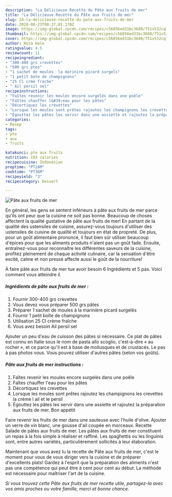 ```yaml
---
description: "La Délicieuse Recette du Pâte aux fruits de mer"
title: "La Délicieuse Recette du Pâte aux fruits de mer"
slug: 24-la-delicieuse-recette-du-pate-aux-fruits-de-mer
date: 2020-08-23T00:37:01.170Z
image: https://img-global.cpcdn.com/recipes/c56856ed31bc3680/751x532cq70/pate-aux-fruits-de-mer-photo-principale-de-la-recette.jpg
thumbnail: https://img-global.cpcdn.com/recipes/c56856ed31bc3680/751x532cq70/pate-aux-fruits-de-mer-photo-principale-de-la-recette.jpg
cover: https://img-global.cpcdn.com/recipes/c56856ed31bc3680/751x532cq70/pate-aux-fruits-de-mer-photo-principale-de-la-recette.jpg
author: Rosa Hale
ratingvalue: 4.5
reviewcount: 11
recipeingredient:
- "300-400 grs crevettes"
- "500 grs ptes"
- "1 sachet de moules  la marinire picard surgels"
- "1 petit bote de champignons"
- "25 Cl crme frache"
- " Ail persil sel"
recipeinstructions:
- "Faîtes revenir les moules encore surgelés dans une poêle"
- "Faîtes chauffer l&#39;eau pour les pâtes"
- "Décortiquez les crevettes"
- "Lorsque les moules sont prêtes rajoutez les champignons les crevettes la crème l ail et le persil"
- "Égouttez les pâtes les servir dans une assiette et rajoutez la préparation aux fruits de mer. Bon appétit"
categories:
- Resep
tags:
- pte
- aux
- fruits

katakunci: pte aux fruits 
nutrition: 193 calories
recipecuisine: Indonesian
preptime: "PT24M"
cooktime: "PT36M"
recipeyield: "3"
recipecategory: Dessert

---
```



![Pâte aux fruits de mer](https://img-global.cpcdn.com/recipes/c56856ed31bc3680/751x532cq70/pate-aux-fruits-de-mer-photo-principale-de-la-recette.jpg)

En général, les gens se sentent inférieurs à pâte aux fruits de mer parce qu'ils ont peur que la cuisine ne soit pas bonne. Beaucoup de choses affectent la qualité gustative de pâte aux fruits de mer! En partant de la qualité des ustensiles de cuisine, assurez-vous toujours d'utiliser des ustensiles de cuisine de qualité et toujours en état de propreté. De plus, pour un goût alimentaire prononcé, il faut bien sûr utiliser beaucoup d'épices pour que les aliments produits n'aient pas un goût fade. Ensuite, entraînez-vous pour reconnaître les différentes saveurs de la cuisine, profitez pleinement de chaque activité culinaire, car la sensation d'être excité, calme et non pressé affecte aussi le goût de la nourriture!

<!--inarticleads1-->

À faire pâte aux fruits de mer tue avoir besoin 6 Ingrédients et 5 pas. Voici comment vous atteindre il.

##### Ingrédients de pâte aux fruits de mer :

1. Fournir 300-400 grs crevettes
1. Vous devez vous préparer 500 grs pâtes
1. Préparer 1 sachet de moules à la marinière picard surgelés
1. Fournir 1 petit boîte de champignons
1. Utilisation 25 Cl crème fraîche
1. Vous avez besoin  Ail persil sel


Ajouter un peu d&#39;eau de cuisson des pâtes si nécessaire. Ce plat de pâtes est connu en Italie sous le nom de pasta allo scoglio, c&#39;est-à-dire « au rocher », et ce parce qu&#39;il est à base de mollusques et de crustacés. Le pas à pas photos vous. Vous pouvez utiliser d&#39;autres pâtes (selon vos goûts). 

<!--inarticleads2-->

##### Pâte aux fruits de mer instructions :

1. Faîtes revenir les moules encore surgelés dans une poêle
1. Faîtes chauffer l&#39;eau pour les pâtes
1. Décortiquez les crevettes
1. Lorsque les moules sont prêtes rajoutez les champignons les crevettes la crème l ail et le persil
1. Égouttez les pâtes les servir dans une assiette et rajoutez la préparation aux fruits de mer. Bon appétit


Faire revenir les fruits de mer dans une sauteuse avec l&#39;huile d&#39;olive. Ajouter un verre de vin blanc, une gousse d&#39;ail coupée en morceaux. Recette Salade de pâtes aux fruits de mer. Les pâtes aux fruits de mer constituent un repas à la fois simple à réaliser et raffiné. Les spaghettis ou les linguinis sont, entre autres variétés, particulièrement sollicités à leur élaboration. 

<!--inarticleads1-->

<p>
Maintenant que vous avez lu la recette de Pâte aux fruits de mer, c'est le moment pour vous de vous diriger vers la cuisine et de préparer d'excellents plats! Gardez à l'esprit que la préparation des aliments n'est pas une compétence qui peut être à cent pour cent au début. La méthode est nécessaire pour maîtriser l'art de la cuisine.
</p>

<p>
<i>Si vous trouvez cette Pâte aux fruits de mer recette utile, partagez-la avec vos amis proches ou votre famille, merci et bonne chance.</i>
</p>

